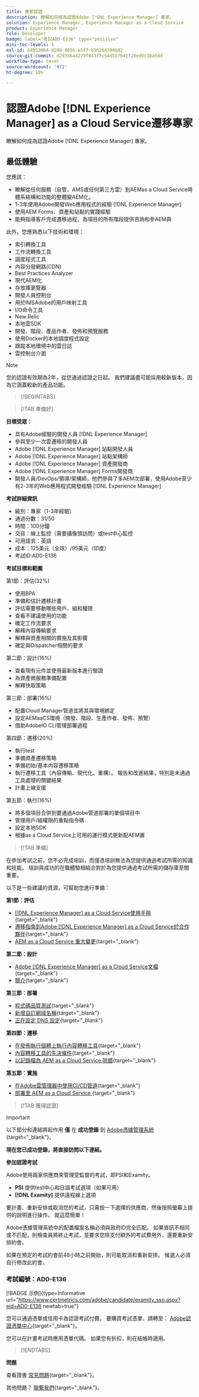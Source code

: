 ```yaml
---
title: 專家認證
description: 瞭解如何成為認證Adobe [!DNL Experience Manager] 專家。
solution: Experience Manager, Experience Manager as a Cloud Service
product: Experience Manager
role: Developer
badge: label="考試AD0-E136" type="positive"
mini-toc-levels: 1
exl-id: 64b53064-8280-405b-a5f7-b50264394b82
source-git-commit: d2d356a4279f843f7c54d557641728ed0c16a5dd
workflow-type: tm+mt
source-wordcount: '971'
ht-degree: 10%

---
```


# 認證Adobe [!DNL Experience Manager] as a Cloud Service遷移專家

瞭解如何成為認證Adobe [!DNL Experience Manager] 專家。

## 最低體驗

您應該：

* 瞭解從任何服務（自管、AMS或任何第三方雲）到AEMas a Cloud Service時體系結構和功能的整體變AEM化。
* 1-3年使用Adobe開發Web應用程式的經驗 [!DNL Experience Manager]
* 使用AEM Forms、資產和站點的實踐經驗
* 能夠指導客戶完成遷移過程，為項目的所有階段提供咨詢和參AEM與

此外，您應熟悉以下技術和環境：

* 索引轉換工具
* 工作流轉換工具
* 調度程式工具
* 內容分發網路(CDN)
* Best Practices Analyzer
* 現代AEM化
* 存放庫瀏覽器
* 開發人員控制台
* 用於IMSAdobe的用戶映射工具
* I/O命令工具
* New Relic
* 本地雲SDK
* 開發、階段、產品作者、發佈和預覽服務
* 使用Docker的本地調度程式設定
* 跟蹤本地環境中的雲日誌
* 雲控制台介面

>[!NOTE]
>
>您的認證有效期為2年，從您通過認證之日起。 我們建議盡可能採用較新版本，因為它涵蓋較新的產品功能。

>[!BEGINTABS]

>[!TAB 準備好]

**目標受眾：**

* 具有Adobe經驗的開發人員 [!DNL Experience Manager]
* 參與至少一次雲遷移的開發人員
* Adobe [!DNL Experience Manager] 站點開發人員
* Adobe [!DNL Experience Manager] 站點架構師
* Adobe [!DNL Experience Manager] 資產開發商
* Adobe [!DNL Experience Manager] Forms開發商
* 開發人員/DevOps/領導/架構師，他們參與了多AEM次部署，使用Adobe至少有2-3年的Web應用程式開發經驗 [!DNL Experience Manager]

**考試詳細資訊**

* 級別：專家（1-3年經驗）
* 通過分數：31/50
* 時間：100分鐘
* 交貨：線上監控（需要攝像頭訪問）或test中心監控
* 可用語言：英語
* 成本：125美元（全球）/95美元（印度）
* 考試ID:AD0-E136

**考試目標和範圍**

第1節：評估(32%)

* 使用BPA
* 準備和估計遷移計畫
* 評估需要移動哪些用戶、組和權限
* 查看不建議使用的功能
* 確定工作流要求
* 解釋內容傳輸要求
* 解釋與資產相關的實施及其影響
* 確定與Dispatcher相關的要求

第二節：設計(16%)

* 查看現有元件並使用最新版本進行驗證
* 為資產微服務準備配置
* 解釋快取策略

第三節：部署(16%)

* 配置Cloud Manager管道並將其與環境綁定
* 設定AEMaaCS環境（開發、階段、生產作者、發佈、預覽）
* 借助AdobeIO CLI管理部署過程

第四節：遷移(20%)

* 執行test
* 準備資產遷移策略
* 準備初始/基本內容遷移策略
* 執行遷移工具（內容傳輸、現代化、重構）。 報告和改進結果，特別是未通過工具處理的關鍵結果
* 計畫上線支援

第五節：執行(16%)

* 將多個項目合併到要通過Adobe管道部署的單個項目中
* 管理用戶/組權限的重點指令碼
* 設定本地SDK
* 根據as a Cloud Service上可用的運行模式更新配AEM置

>[!TAB 準備]

在參加考試之前，您不必完成培訓，而僅憑培訓無法為您提供通過考試所需的知識和技能。 培訓與成功的在職體驗相結合對於為您提供通過考試所需的儲存庫至關重要。

以下是一些建議的資源，可幫助您進行準備：

**第1節：評估**


* [[!DNL Experience Manager] as a Cloud Service使用手冊](https://experienceleague.adobe.com/docs/experience-manager-cloud-service/content/home.html?lang=zh-Hant){target="_blank"}
* [遷移指南到Adobe [!DNL Experience Manager] as a Cloud Service於合作夥伴](https://experienceleague.adobe.com/docs/experience-manager-cloud-service/content/migration-journey/getting-started-partners.html?lang=en){target="_blank"}
* [ AEM as a Cloud Service 重大變更](https://experienceleague.adobe.com/docs/experience-manager-cloud-service/content/release-notes/aem-cloud-changes.html?lang=zh-Hant){target="_blank"}

**第二節：設計**

* [Adobe [!DNL Experience Manager] as a Cloud Service文檔](https://experienceleague.adobe.com/docs/experience-manager-cloud-service.html?lang=zh-Hant){target="_blank"}
* [簡介](https://experienceleague.adobe.com/docs/experience-manager-cloud-service/content/implementing/content-delivery/caching.html){target="_blank"}

**第三節：部署**

* [程式碼品質測試](https://experienceleague.adobe.com/docs/experience-manager-cloud-service/content/implementing/using-cloud-manager/test-results/code-quality-testing.html?lang=zh-Hant){target="_blank"}
* [新增自訂網域名稱](https://experienceleague.adobe.com/docs/experience-manager-cloud-service/content/implementing/using-cloud-manager/custom-domain-names/add-custom-domain-name.html?lang=en){target="_blank"}
* [正在設定 DNS 設定](https://experienceleague.adobe.com/docs/experience-manager-cloud-service/content/implementing/using-cloud-manager/custom-domain-names/configure-dns-settings.html?lang=en){target="_blank"}

**第四節：遷移**

* [在發佈執行個體上執行內容轉移工具](https://experienceleague.adobe.com/docs/experience-manager-cloud-service/content/migration-journey/cloud-migration/content-transfer-tool/running-content-transfer-tool-publish-instance.html?lang=en){target="_blank"}
* [內容轉移工具的先決條件](https://experienceleague.adobe.com/docs/experience-manager-cloud-service/content/migration-journey/cloud-migration/content-transfer-tool/prerequisites-content-transfer-tool.html?lang=en){target="_blank"}
* [以記錄檔為 AEM as a Cloud Service 除錯](https://experienceleague.adobe.com/docs/experience-manager-learn/cloud-service/debugging/debugging-aem-as-a-cloud-service/logs.html?lang=en){target="_blank"}

**第五節：實施**

* [在Adobe雲管理器中使用CI/CD管道](https://experienceleague.adobe.com/docs/experience-manager-learn/foundation/cloud-manager/use-the-cicd-pipeline-in-cloud-manager-for-aem.html?lang=en){target="_blank"}
* [部署至 AEM as a Cloud Service ](https://experienceleague.adobe.com/docs/experience-manager-cloud-service/content/implementing/deploying/overview.html?lang=en){target="_blank"}

>[!TAB 獲得認證]

>[!IMPORTANT]
>
>以下部分和連結將起作用 **僅**  在 **成功登錄** 到 [Adobe憑據管理系統](http://www.certmetrics.com/adobe){target="_blank"}。


**現在您已成功登錄，將直接訪問以下連結。**

**參加認證考試**

Adobe使用兩家供應商來管理受監督的考試，即PSI和Examity。

* **PSI** 提供test中心和日語考試選項（如果可用）
* **[!DNL Examity]** 提供遠程線上選項

要計畫、重新安排或取消您的考試，只需按一下選擇的供應商，然後按照螢幕上提供的說明進行操作。 就這麼簡單！

Adobe憑據管理系統中的配置檔案名稱必須與政府ID完全匹配。 如果資訊不相同或不匹配，則檢查員將終止考試，並要求您除支付額外的考試費用外，還要重新安排約會。

如果在預定的考試約會前48小時之前開始，則可能取消和重新安排。 候選人必須自行修改此約會。

### 考試編號：AD0-E136

[!BADGE 示例]{type=Informative url="https://www.certmetrics.com/adobe/candidate/examity_sso.aspx?eid=AD0-E136 newtab=true"}

您可以通過憑單或信用卡為認證考試付費。 要購買考試憑單，請轉至： [Adobe認證憑單中心](https://market.xvoucher.com/adobe/global){target="_blank"}。

您可以在計畫考試時應用憑單代碼。 如果您有折扣，則在結帳時適用。

>[!ENDTABS]

**問題**

查看證書 [常見問題](https://experienceleague.adobe.com/docs/certification/certification/faq.html?lang=en){target="_blank"}。

其他問題？ [聯繫我們](mailto:certif@adobe.com){target="_blank"}。
